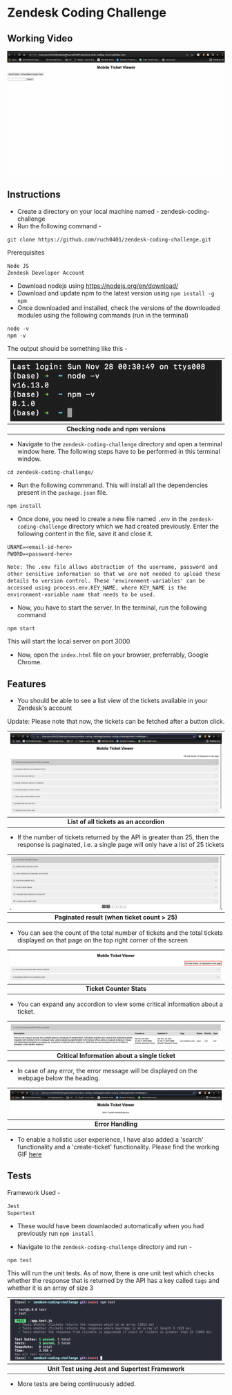 # Zendesk Coding Challenge

## Working Video

![Zendesk Coding Challenge Working GIF](resources/zendesk-coding-challenge.gif)

## Instructions

- Create a directory on your local machine named - zendesk-coding-challenge
- Run the following command -

```
git clone https://github.com/ruch0401/zendesk-coding-challenge.git
```

Prerequisites

```
Node JS
Zendesk Developer Account
```

- Download nodejs using https://nodejs.org/en/download/
- Download and update npm to the latest version using `npm install -g npm`
- Once downloaded and installed, check the versions of the downloaded modules using the following commands (run in the terminal)

```
node -v
npm -v
```

The output should be something like this -

| ![node-npm-version](resources/node-npm-version.png "Checking node and npm version") |
| :---------------------------------------------------------------------------------: |
|                        <b>Checking node and npm versions</b>                        |

- Navigate to the `zendesk-coding-challenge` directory and open a terminal window here. The following steps have to be performed in this terminal window.

```
cd zendesk-coding-challenge/
```

- Run the following commmand. This will install all the dependencies present in the `package.json` file.

```
npm install
```

- Once done, you need to create a new file named `.env` in the `zendesk-coding-challenge` directory which we had created previously. Enter the following content in the file, save it and close it.

```
UNAME=<email-id-here>
PWORD=<password-here>
```

```
Note: The .env file allows abstraction of the username, password and other sensitive information so that we are not needed to upload these details to version control. These 'environment-variables' can be accessed using process.env.KEY_NAME, where KEY_NAME is the environment-variable name that needs to be used.
```

- Now, you have to start the server. In the terminal, run the following command

```
npm start
```

This will start the local server on port 3000

- Now, open the `index.html` file on your browser, preferrably, Google Chrome.

## Features

- You should be able to see a list view of the tickets available in your Zendesk's account

Update: Please note that now, the tickets can be fetched after a button click.

| ![all-ticket-list](resources/all-ticket-list.png "List of all tickets as an accordion") |
| :-------------------------------------------------------------------------------------: |
|                       <b>List of all tickets as an accordion</b>                        |

- If the number of tickets returned by the API is greater than 25, then the response is paginated, i.e. a single page will only have a list of 25 tickets

| ![pagination](resources/pagination.png "pagination") |
| :--------------------------------------------------: |
|   <b>Paginated result (when ticket count > 25)</b>   |

- You can see the count of the total number of tickets and the total tickets displayed on that page on the top right corner of the screen

| ![count-display](resources/count-display.png "count-display") |
| :-----------------------------------------------------------: |
|                  <b>Ticket Counter Stats</b>                  |

- You can expand any accordion to view some critical information about a ticket.

| ![single-ticket-table](resources/single-ticket-table.png "single-ticket-table") |
| :-----------------------------------------------------------------------------: |
|                <b>Critical Information about a single ticket</b>                |

- In case of any error, the error message will be displayed on the webpage below the heading.

| ![error-handling](resources/error-handling.png "error-handling") |
| :--------------------------------------------------------------: |
|                      <b>Error Handling</b>                       |

- To enable a holistic user experience, I have also added a 'search' functionality and a 'create-ticket' functionality. Please find the working GIF [here](#working-video)

## Tests

Framework Used -

```
Jest
Supertest
```

- These would have been downlaoded automatically when you had previously run `npm install`

- Navigate to the `zendesk-coding-challenge` directory and run -

```
npm test
```

This will run the unit tests. As of now, there is one unit test which checks whether the response that is returned by the API has a key called `tags` and whether it is an array of size 3

|  ![unit-test](resources/unit-test.png "unit-test")  |
| :-------------------------------------------------: |
| <b>Unit Test using Jest and Supertest Framework</b> |

- More tests are being continuously added.
